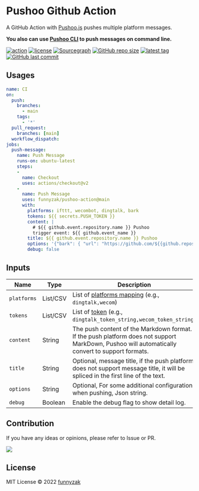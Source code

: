 # Pushoo Github Action

A GitHub Action with [Pushoo.js](https://github.com/imaegoo/pushoo) pushes multiple platform messages.

**You also can use [Pushoo CLI](https://github.com/funnyzak/pushoo-cli) to push messages on command line.**

[![action][ci-image]][ci-url]
[![license][license-image]][repository-url]
[![Sourcegraph][sg-image]][sg-url]
[![GitHub repo size][repo-size-image]][repository-url]
[![latest tag][tag-image]][rle-url]
[![GitHub last commit][last-commit-image]][repository-url]

[license-image]: https://img.shields.io/github/license/funnyzak/pushoo-action.svg?style=flat-square
[repository-url]: https://github.com/funnyzak/pushoo-action
[repo-size-image]: https://img.shields.io/github/repo-size/funnyzak/pushoo-action
[down-latest-image]: https://img.shields.io/github/downloads/funnyzak/pushoo-action/latest/total.svg
[down-total-image]: https://img.shields.io/github/downloads/funnyzak/pushoo-action/total.svg
[commit-activity-image]: https://img.shields.io/github/commit-activity/m/funnyzak/pushoo-action?style=flat-square
[last-commit-image]: https://img.shields.io/github/last-commit/funnyzak/pushoo-action?style=flat-square
[license-image]: https://img.shields.io/github/license/funnyzak/pushoo-action.svg?style=flat-square
[repository-url]: https://github.com/funnyzak/pushoo-action
[rle-url]: https://github.com/funnyzak/pushoo-action/releases/latest
[rle-all-url]: https://github.com/funnyzak/pushoo-action/releases
[ci-image]: https://img.shields.io/github/workflow/status/funnyzak/pushoo-action/CI
[ci-url]: https://github.com/funnyzak/pushoo-action/actions
[rle-image]:  https://github.com/funnyzak/pushoo-action/actions/workflows/ci.yml/badge.svg
[sg-image]: https://img.shields.io/badge/view%20on-Sourcegraph-brightgreen.svg?style=flat-square
[sg-url]: https://sourcegraph.com/github.com/funnyzak/pushoo-action
[tag-image]: https://img.shields.io/github/v/tag/funnyzak/pushoo-action

## Usages

```yaml
name: CI
on:
  push:
    branches:
      - main
    tags:
      - '*'
  pull_request:
    branches: [main]
  workflow_dispatch:
jobs:
  push-message:
    name: Push Message
    runs-on: ubuntu-latest
    steps:
    -
      name: Checkout
      uses: actions/checkout@v2
    -
      name: Push Message
      uses: funnyzak/pushoo-action@main
      with:
        platforms: ifttt, wecombot, dingtalk, bark
        tokens: ${{ secrets.PUSH_TOKEN }}
        content: |
          # ${{ github.event.repository.name }} Pushoo
          trigger event: ${{ github.event_name }}
        title: ${{ github.event.repository.name }} Pushoo
        options: '{"bark": { "url": "https://github.com/${{github.repository}}" }}'
        debug: false
```

## Inputs

| Name               | Type     | Description                                                                                                                                                                        |
|--------------------|----------|------------------------------------------------------------------------------------------------------------------------------------------------------------------------------------|
| `platforms`        | List/CSV | List of [platforms mapping](https://github.com/imaegoo/pushoo) (e.g., `dingtalk,wecom`)       |
| `tokens`            | List/CSV | List of [token](https://github.com/imaegoo/pushoo) (e.g., `dingtalk_token_string,wecom_token_string`)                 |
| `content`          | String   | The push content of the Markdown format. If the push platform does not support MarkDown, Pushoo will automatically convert to support formats.                                                                                       |
| `title`    | String   | Optional, message title, if the push platform does not support message title, it will be spliced in the first line of the text.              |
| `options`          | String   | Optional, For some additional configuration when pushing, Json string.  |
| `debug`             | Boolean   | Enable the debug flag to show detail log. |             

## Contribution

If you have any ideas or opinions, please refer to Issue or PR.

<a href="https://github.com/funnyzak/pushoo-action/graphs/contributors">
  <img src="https://contrib.rocks/image?repo=funnyzak/pushoo-action" />
</a>

## License

MIT License © 2022 [funnyzak](https://github.com/funnyzak)
